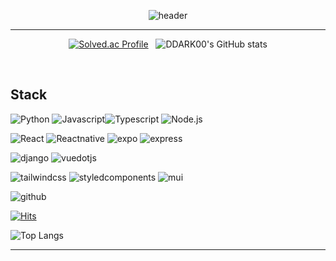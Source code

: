 <div align="center">

![header](https://capsule-render.vercel.app/api?type=waving&color=gradient&height=350&section=header&text=%20Welcome%20My%20Profile!%20&fontSize=80&animation=twinkling)

</div>

---

<div align="center">
   
  [![Solved.ac Profile](http://mazassumnida.wtf/api/v2/generate_badge?boj=nitori)](https://solved.ac/nitori/) &nbsp;   ![DDARK00's GitHub stats](https://github-readme-stats.vercel.app/api?username=DDARK00&show_icons=true&theme=highcontrast)    

</div>
<br/>

## Stack

<img alt="Python" src ="https://img.shields.io/badge/Python-3776AB.svg?&style=for-the-badge&logo=Python&logoColor=white"/> <img alt="Javascript" src ="https://img.shields.io/badge/Javascript-F7DF1E.svg?&style=for-the-badge&logo=Javascript&logoColor=white"/><img alt="Typescript" src ="https://img.shields.io/badge/Typescript-3178C6.svg?&style=for-the-badge&logo=Typescript&logoColor=white"/> <img alt="Node.js" src ="https://img.shields.io/badge/Node.js-5FA04E.svg?&style=for-the-badge&logo=Node.js&logoColor=white"/>

<img alt="React" src ="https://img.shields.io/badge/React-61DAFB.svg?&style=for-the-badge&logo=React&logoColor=white"/> <img alt="Reactnative" src ="https://img.shields.io/badge/ReactNative-61DAFB.svg?&style=for-the-badge&logo=React&logoColor=white"/> <img alt="expo" src ="https://img.shields.io/badge/expo-000020.svg?&style=for-the-badge&logo=expo&logoColor=white"/> <img alt="express" src ="https://img.shields.io/badge/express-000000.svg?&style=for-the-badge&logo=express&logoColor=white"/>   

<img alt="django" src ="https://img.shields.io/badge/django-092E20.svg?&style=for-the-badge&logo=django&logoColor=white"/> <img alt="vuedotjs" src ="https://img.shields.io/badge/vue.js-4FC08D.svg?&style=for-the-badge&logo=vuedotjs&logoColor=white"/>   


<img alt="tailwindcss" src="https://img.shields.io/badge/tailwindcss-06B6D4.svg?style=for-the-badge&logo=tailwindcss&logoColor=white"/> <img alt="styledcomponents" src ="https://img.shields.io/badge/styledcomponents-DB7093.svg?&style=for-the-badge&logo=styledcomponents&logoColor=white"/> <img alt="mui" src ="https://img.shields.io/badge/mui-007FFF.svg?&style=for-the-badge&logo=mui&logoColor=white"/>   

<img alt="github" src ="https://img.shields.io/badge/github-181717.svg?&style=for-the-badge&logo=github&logoColor=white"/>

[![Hits](https://hits.seeyoufarm.com/api/count/incr/badge.svg?url=https%3A%2F%2Fgithub.com%2FDDARK00%2Fhit-counter&count_bg=%2300D0FF&title_bg=%23E90000&icon=&icon_color=%23E7E7E7&title=hits&edge_flat=false)](https://hits.seeyoufarm.com)

![Top Langs](https://github-readme-stats.vercel.app/api/top-langs/?username=DDARK00&layout=compact)

---

<!--
https://simpleicons.org/
https://github.com/anuraghazra/github-readme-stats/blob/master/themes/README.md 
https://github.com/kyechan99/capsule-render/blob/master/docs/README_kr.md


https://github.com/rzashakeri/beautify-github-profile?tab=readme-ov-file
--!>
